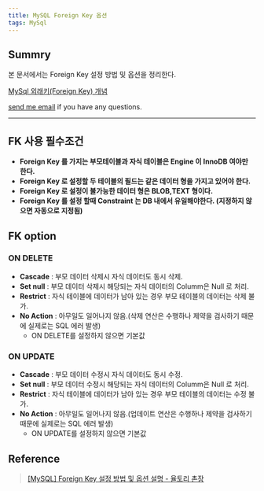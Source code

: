 ```yaml
---
title: MySQL Foreign Key 옵션
tags: MySql
---
```


## Summry

본 문서에서는 Foreign Key 설정 방법 및 옵션을 정리한다.  

[MySql 외래키(Foreign Key) 개념](https://limjunho.github.io/2021/01/21/MySql-%EC%99%B8%EB%9E%98%ED%82%A4-%EA%B0%9C%EB%85%90.html)

[send me email](mailto:jewel7492@gmail.com) if you have any questions.

<!--more-->

---

## FK 사용 필수조건

* **Foreign Key 를 가지는 부모테이블과 자식 테이블은 Engine 이 InnoDB 여야만 한다.**  
* **Foreign Key 로 설정할 두 테이블의 필드는 같은 데이터 형을 가지고 있어야 한다.**  
* **Foreign Key 로  설정이 불가능한 데이터 형은 BLOB,TEXT 형이다.**  
* **Foreign Key 를 설정 할때 Constraint 는 DB 내에서 유일해야한다. (지정하지 않으면 자동으로 지정됨)**  


## FK option

### ON DELETE

* **Cascade** : 부모 데이터 삭제시 자식 데이터도 동시 삭제.
* **Set null** : 부모 데이터 삭제시 해당되는 자식 데이터의 Columm은  Null 로 처리.
* **Restrict** : 자식 테이블에 데이터가 남아 있는 경우 부모 테이블의 데이터는 삭제 불가.
* **No Action** : 아무일도 일어나지 않음.(삭제 연산은 수행하나 제약을 검사하기 때문에 실제로는 SQL 에러 발생)
  * ON DELETE를 설정하지 않으면 기본값

### ON UPDATE

* **Cascade** : 부모 데이터 수정시 자식 데이터도 동시 수정.
* **Set null** : 부모 데이터 수정시 해당되는 자식 데이터의 Columm은 Null 로 처리.
* **Restrict** : 자식 테이블에 데이터가 남아 있는 경우 부모 테이블의 데이터는 수정 불가.
* **No Action** : 아무일도 일어나지 않음.(업데이트 연산은 수행하나 제약을 검사하기 때문에 실제로는 SQL 에러 발생)
  * ON UPDATE를 설정하지 않으면 기본값

## Reference

> [[MySQL] Foreign Key 설정 방법 및 옵션 설명 - 율토리 촌장](https://congi.tistory.com/entry/Foreign-Key-%EC%84%A4%EC%A0%95-%EB%B0%A9%EB%B2%95-%EB%B0%8F-%EC%98%B5%EC%85%98-%EC%84%A4%EB%AA%85)  